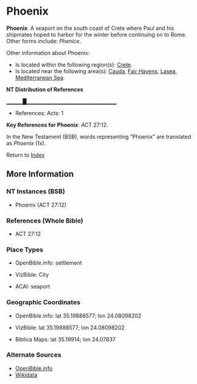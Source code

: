 # Phoenix
**Phoenix**. 
A seaport on the south coast of Crete where Paul and his shipmates hoped to harbor for the winter before continuing on to Rome. 
Other forms include: 
*Phenice*. 




Other information about Phoenix:


* Is located within the following region(s): 
[Crete](Crete.md). 
* Is located near the following area(s): 
[Cauda](Cauda.md), [Fair Havens](FairHavens.md), [Lasea](Lasea.md), [Mediterranean Sea](GreatSea.md). 


**NT Distribution of References**

▁▁▁▁█▁▁▁▁▁▁▁▁▁▁▁▁▁▁▁▁▁▁▁▁▁▁
* References: Acts: 1



**Key References for Phoenix**: 
ACT 27:12. 




In the New Testament (BSB), words representing “Phoenix” are translated as 
*Phoenix* (1x). 


Return to [Index](00-Index.md)

## More Information

### NT Instances (BSB)

* Phoenix (ACT 27:12)



### References (Whole Bible)

* ACT 27:12


### Place Types

* OpenBible.info: settlement

* VizBible: City

* ACAI: seaport



### Geographic Coordinates

* OpenBible.info: lat 35.19888577; lon 24.08098202

* VizBible: lat 35.19888577; lon 24.08098202

* Biblica Maps: lat 35.19914; lon 24.07837



### Alternate Sources

* [OpenBible.info](https://www.openbible.info/geo/ancient/a9ee958)
* [Wikidata](http://www.wikidata.org/entity/Q2088586)



